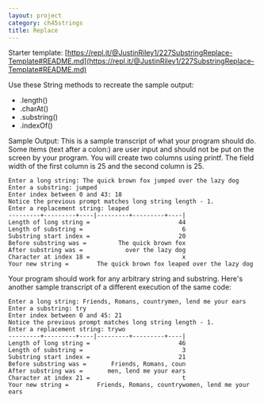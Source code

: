 ```yaml
---
layout: project
category: ch45strings
title: Replace
---
```

Starter template: [https://repl.it/@JustinRiley1/227SubstringReplace-Template#README.md](https://repl.it/@JustinRiley1/227SubstringReplace-Template#README.md)

Use these String methods to recreate the sample output:

  - .length()
  - .charAt()
  - .substring()
  - .indexOf()

Sample Output: This is a sample transcript of what your program should do. Some items (text after a colon:) are user input and should not be put on the screen by your program. You will create two columns using printf. The field width of the first column is 25 and the second column is 25.
```
Enter a long string: The quick brown fox jumped over the lazy dog
Enter a substring: jumped
Enter index between 0 and 43: 18
Notice the previous prompt matches long string length - 1.
Enter a replacement string: leaped
---------+---------+----|---------+---------+----|
Length of long string =                         44
Length of substring =                            6
Substring start index =                         20
Before substring was =         The quick brown fox
After substring was =            over the lazy dog
Character at index 18 =                          x
Your new string =        The quick brown fox leaped over the lazy dog
```
Your program should work for any arbitrary string and substring. Here's another sample transcript of a different execution of the same code:
```
Enter a long string: Friends, Romans, countrymen, lend me your ears
Enter a substring: try
Enter index between 0 and 45: 21
Notice the previous prompt matches long string length - 1.
Enter a replacement string: trywo
---------+---------+----|---------+---------+----|
Length of long string =                         46
Length of substring =                            3
Substring start index =                         21
Before substring was =       Friends, Romans, coun
After substring was =       men, lend me your ears
Character at index 21 =                          t
Your new string =        Friends, Romans, countrywomen, lend me your ears
```
